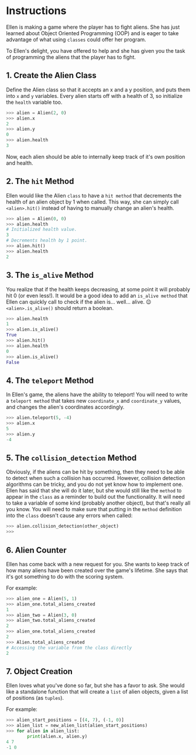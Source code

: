 # Instructions

Ellen is making a game where the player has to fight aliens.
She has just learned about Object Oriented Programming (OOP) and is eager to take advantage of what using `classes` could offer her program.

To Ellen's delight, you have offered to help and she has given you the task of programming the aliens that the player has to fight.

## 1. Create the Alien Class

Define the Alien class so that it accepts an x and a y position, and puts them into `x` and `y` variables.
Every alien starts off with a health of 3, so initialize the `health` variable too.

```python
>>> alien = Alien(2, 0)
>>> alien.x
2
>>> alien.y
0
>>> alien.health
3
```

Now, each alien should be able to internally keep track of it's own position and health.

## 2. The `hit` Method

Ellen would like the Alien `class` to have a `hit method` that decrements the health of an alien object by 1 when called.
This way, she can simply call `<alien>.hit()` instead of having to manually change an alien's health.


```python
>>> alien = Alien(0, 0)
>>> alien.health
# Initialized health value.
3
# Decrements health by 1 point.
>>> alien.hit()
>>> alien.health
2
```

## 3. The `is_alive` Method

You realize that if the health keeps decreasing, at some point it will probably hit 0 (or even less!).
It would be a good idea to add an `is_alive method` that Ellen can quickly call to check if the alien is... well... alive.  😉
`<alien>.is_alive()` should return a boolean.

```python
>>> alien.health
1
>>> alien.is_alive()
True
>>> alien.hit()
>>> alien.health
0
>>> alien.is_alive()
False
```

## 4. The `teleport` Method

In Ellen's game, the aliens have the ability to teleport!
You will need to write a `teleport method` that takes new `coordinate_x` and `coordinate_y` values, and changes the alien's coordinates accordingly.

```python
>>> alien.teleport(5, -4)
>>> alien.x
5
>>> alien.y
-4
```

## 5. The `collision_detection` Method

Obviously, if the aliens can be hit by something, then they need to be able to detect when such a collision has occurred.
However, collision detection algorithms can be tricky, and you do not yet know how to implement one.
Ellen has said that she will do it later, but she would still like the `method` to appear in the `class` as a reminder to build out the functionality.
It will need to take a variable of some kind (probably another object), but that's really all you know.
You will need to make sure that putting in the `method` definition into the `class` doesn't cause any errors when called:

```python
>>> alien.collision_detection(other_object)
>>>
```

## 6. Alien Counter

Ellen has come back with a new request for you.
She wants to keep track of how many aliens have been created over the game's lifetime.
She says that it's got something to do with the scoring system.

For example:

```python
>>> alien_one = Alien(5, 1)
>>> alien_one.total_aliens_created
1
>>> alien_two = Alien(3, 0)
>>> alien_two.total_aliens_created
2
>>> alien_one.total_aliens_created
2
>>> Alien.total_aliens_created
# Accessing the variable from the class directly
2
```

## 7. Object Creation

Ellen loves what you've done so far, but she has a favor to ask.
She would like a standalone function that will create a `list` of alien objects, given a list of positions (as `tuples`).

For example:

```python
>>> alien_start_positions = [(4, 7), (-1, 0)]
>>> alien_list = new_alien_list(alien_start_positions)
>>> for alien in alien_list:
    	print(alien.x, alien.y)
4 7
-1 0
```

